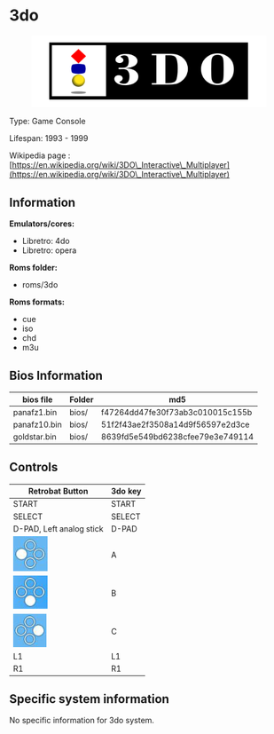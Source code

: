 # 3do

<figure><img src="../.gitbook/assets/3do.svg" alt=""><figcaption></figcaption></figure>

Type: Game Console

Lifespan: 1993 - 1999

Wikipedia page : [https://en.wikipedia.org/wiki/3DO\_Interactive\_Multiplayer](https://en.wikipedia.org/wiki/3DO\_Interactive\_Multiplayer)

## Information

**Emulators/cores:**

* Libretro: 4do
* Libretro: opera

**Roms folder:**

* roms/3do

**Roms formats:**

* cue
* iso
* chd
* m3u

## Bios Information

| bios file    | Folder | md5                              |
| ------------ | ------ | -------------------------------- |
| panafz1.bin  | bios/  | f47264dd47fe30f73ab3c010015c155b |
| panafz10.bin | bios/  | 51f2f43ae2f3508a14d9f56597e2d3ce |
| goldstar.bin | bios/  | 8639fd5e549bd6238cfee79e3e749114 |

## Controls

| Retrobat Button                         | 3do key |
| --------------------------------------- | ------- |
| START                                   | START   |
| SELECT                                  | SELECT  |
| D-PAD, Left analog stick                | D-PAD   |
| ![](<../.gitbook/assets/image (3).png>) | A       |
| ![](<../.gitbook/assets/image (4).png>) | B       |
| ![](../.gitbook/assets/image.png)       | C       |
| L1                                      | L1      |
| R1                                      | R1      |

## Specific system information

No specific information for 3do system.
